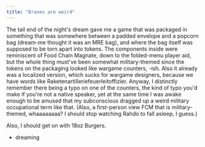 ```yaml
---
title: "Branes are weird"
---
```



<p>The tail end of the night's dream gave me a game that was packaged in something that was somewhere between a padded envelope and a popcorn bag (dream-me thought it was an MRE bag), and where the bag itself was supposed to be torn apart into tokens. The components inside were reminiscent of Food Chain Magnate, down to the folded-menu player aid, but the whole thing must've been somewhat military-themed since the tokens on the packaging looked like wargame counters, -ish. Also it already was a localized version, which sucks for wargame designers, because we have words like Raketenartilleriefeuerleitoffizier. Anyway, I distinctly remember there being a typo on one of the counters, the kind of typo you'd make if you're not a native speaker, yet at the same time I was awake enough to be amused that my subconscious dragged up a weird military occupational term like that. (Also, a first-person view FCM that is military-themed, whaaaaaaaa? I should stop watching Rahdo to fall asleep, I guess.)</p>

<p>Also, I should get on with 18oz Burgers.</p><ul class="filed-as"><li>dreaming</li></ul>